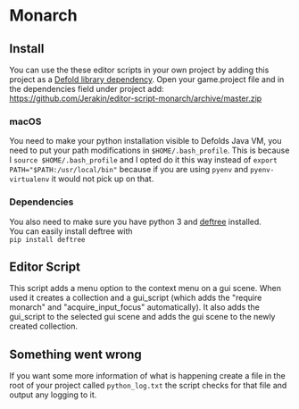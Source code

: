 # Monarch

## Install
You can use the these editor scripts in your own project by adding this project as a [Defold library dependency](https://www.defold.com/manuals/libraries/). Open your game.project file and in the dependencies field under project add:  
https://github.com/Jerakin/editor-script-monarch/archive/master.zip

### macOS
You need to make your python installation visible to Defolds Java VM, you need to put your path modifications in
`$HOME/.bash_profile`. This is because I `source $HOME/.bash_profile` and I opted do it this way instead of
`export PATH="$PATH:/usr/local/bin"` because if you are using `pyenv` and `pyenv-virtualenv` it would not pick up on that.

### Dependencies
You also need to make sure you have python 3 and [deftree](https://github.com/Jerakin/DefTree) installed.  
You can easily install deftree with  
`pip install deftree`

## Editor Script
This script adds a menu option to the context menu on a gui scene. When used it creates a collection and a gui_script (which adds the "require monarch" and "acquire_input_focus" automatically). It also adds the gui_script to the selected gui scene and adds the gui scene to the newly created collection.

## Something went wrong
If you want some more information of what is happening create a file in the root of your project called `python_log.txt`
the script checks for that file and output any logging to it. 